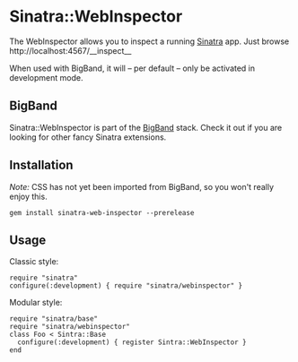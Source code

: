 Sinatra::WebInspector
=====================

The WebInspector allows you to inspect a running [Sinatra](http://sinatrarb.com) app.
Just browse http://localhost:4567/\_\_inspect\_\_

When used with BigBand, it will – per default – only be activated in development mode.

BigBand
-------

Sinatra::WebInspector is part of the [BigBand](http://github.com/rkh/big_band) stack.
Check it out if you are looking for other fancy Sinatra extensions.


Installation
------------

_Note:_ CSS has not yet been imported from BigBand, so you won't really enjoy this.

    gem install sinatra-web-inspector --prerelease

Usage
-----

Classic style:

    require "sinatra"
    configure(:development) { require "sinatra/webinspector" }

Modular style:

    require "sinatra/base"
    require "sinatra/webinspector"
    class Foo < Sintra::Base
      configure(:development) { register Sintra::WebInspector }
    end
